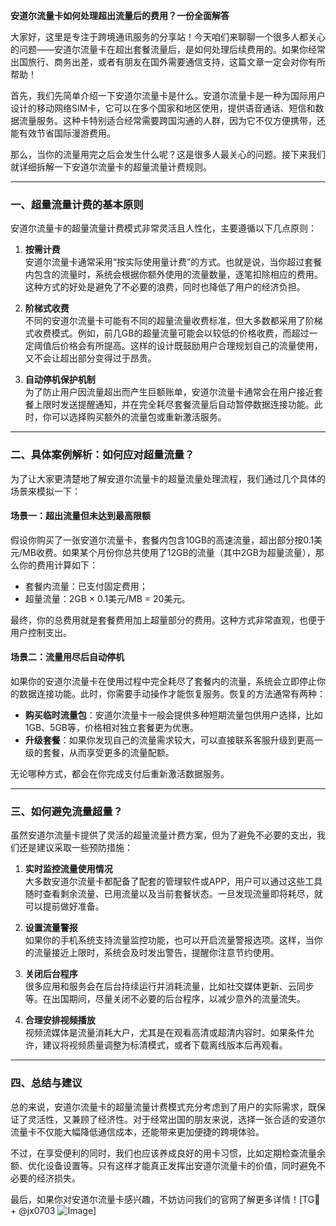 **安道尔流量卡如何处理超出流量后的费用？一份全面解答**

大家好，这里是专注于跨境通讯服务的分享站！今天咱们来聊聊一个很多人都关心的问题——安道尔流量卡在超出套餐流量后，是如何处理后续费用的。如果你经常出国旅行、商务出差，或者有朋友在国外需要通信支持，这篇文章一定会对你有所帮助！

首先，我们先简单介绍一下安道尔流量卡是什么。安道尔流量卡是一种为国际用户设计的移动网络SIM卡，它可以在多个国家和地区使用，提供语音通话、短信和数据流量服务。这种卡特别适合经常需要跨国沟通的人群，因为它不仅方便携带，还能有效节省国际漫游费用。

那么，当你的流量用完之后会发生什么呢？这是很多人最关心的问题。接下来我们就详细拆解一下安道尔流量卡的超量流量计费规则。

---

### 一、超量流量计费的基本原则

安道尔流量卡的超量流量计费模式非常灵活且人性化，主要遵循以下几点原则：

1. **按需计费**  
   安道尔流量卡通常采用“按实际使用量计费”的方式。也就是说，当你超过套餐内包含的流量时，系统会根据你额外使用的流量数量，逐笔扣除相应的费用。这种方式的好处是避免了不必要的浪费，同时也降低了用户的经济负担。

2. **阶梯式收费**  
   不同的安道尔流量卡可能有不同的超量流量收费标准，但大多数都采用了阶梯式收费模式。例如，前几GB的超量流量可能会以较低的价格收费，而超过一定阈值后价格会有所提高。这样的设计既鼓励用户合理规划自己的流量使用，又不会让超出部分变得过于昂贵。

3. **自动停机保护机制**  
   为了防止用户因流量超出而产生巨额账单，安道尔流量卡通常会在用户接近套餐上限时发送提醒通知，并在完全耗尽套餐流量后自动暂停数据连接功能。此时，你可以选择购买额外的流量包或重新激活服务。

---

### 二、具体案例解析：如何应对超量流量？

为了让大家更清楚地了解安道尔流量卡的超量流量处理流程，我们通过几个具体的场景来模拟一下：

#### 场景一：超出流量但未达到最高限额
假设你购买了一张安道尔流量卡，套餐内包含10GB的高速流量，超出部分按0.1美元/MB收费。如果某个月份你总共使用了12GB的流量（其中2GB为超量流量），那么你的费用计算如下：
- 套餐内流量：已支付固定费用；
- 超量流量：2GB × 0.1美元/MB = 20美元。

最终，你的总费用就是套餐费用加上超量部分的费用。这种方式非常直观，也便于用户控制支出。

#### 场景二：流量用尽后自动停机
如果你的安道尔流量卡在使用过程中完全耗尽了套餐内的流量，系统会立即停止你的数据连接功能。此时，你需要手动操作才能恢复服务。恢复的方法通常有两种：
- **购买临时流量包**：安道尔流量卡一般会提供多种短期流量包供用户选择，比如1GB、5GB等，价格相对独立套餐更为优惠。
- **升级套餐**：如果你发现自己的流量需求较大，可以直接联系客服升级到更高一级的套餐，从而享受更多的流量配额。

无论哪种方式，都会在你完成支付后重新激活数据服务。

---

### 三、如何避免流量超量？

虽然安道尔流量卡提供了灵活的超量流量计费方案，但为了避免不必要的支出，我们还是建议采取一些预防措施：

1. **实时监控流量使用情况**  
   大多数安道尔流量卡都配备了配套的管理软件或APP，用户可以通过这些工具随时查看剩余流量、已用流量以及当前套餐状态。一旦发现流量即将耗尽，就可以提前做好准备。

2. **设置流量警报**  
   如果你的手机系统支持流量监控功能，也可以开启流量警报选项。这样，当你的流量接近上限时，系统会及时发出警告，提醒你注意节约使用。

3. **关闭后台程序**  
   很多应用和服务会在后台持续运行并消耗流量，比如社交媒体更新、云同步等。在出国期间，尽量关闭不必要的后台程序，以减少意外的流量流失。

4. **合理安排视频播放**  
   视频流媒体是流量消耗大户，尤其是在观看高清或超清内容时。如果条件允许，建议将视频质量调整为标清模式，或者下载离线版本后再观看。

---

### 四、总结与建议

总的来说，安道尔流量卡的超量流量计费模式充分考虑到了用户的实际需求，既保证了灵活性，又兼顾了经济性。对于经常出国的朋友来说，选择一张合适的安道尔流量卡不仅能大幅降低通信成本，还能带来更加便捷的跨境体验。

不过，在享受便利的同时，我们也应该养成良好的用卡习惯，比如定期检查流量余额、优化设备设置等。只有这样才能真正发挥出安道尔流量卡的价值，同时避免不必要的经济损失。

最后，如果你对安道尔流量卡感兴趣，不妨访问我们的官网了解更多详情！[TG💪+ @jx0703 ![Image](https://github.com/user-attachments/assets/dbca1d08-cadb-493c-b0ec-ad6f7a83f270)]